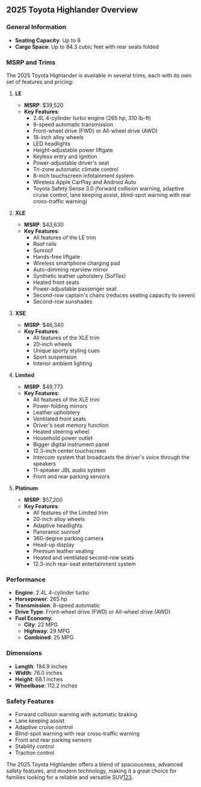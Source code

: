 ## 2025 Toyota Highlander Overview

### General Information
- **Seating Capacity**: Up to 8
- **Cargo Space**: Up to 84.3 cubic feet with rear seats folded

### MSRP and Trims
The 2025 Toyota Highlander is available in several trims, each with its own set of features and pricing:

1. **LE**
   - **MSRP**: $39,520
   - **Key Features**:
     - 2.4L 4-cylinder turbo engine (265 hp, 310 lb-ft)
     - 8-speed automatic transmission
     - Front-wheel drive (FWD) or All-wheel drive (AWD)
     - 18-inch alloy wheels
     - LED headlights
     - Height-adjustable power liftgate
     - Keyless entry and ignition
     - Power-adjustable driver's seat
     - Tri-zone automatic climate control
     - 8-inch touchscreen infotainment system
     - Wireless Apple CarPlay and Android Auto
     - Toyota Safety Sense 3.0 (forward collision warning, adaptive cruise control, lane keeping assist, blind-spot warning with rear cross-traffic warning)

2. **XLE**
   - **MSRP**: $43,630
   - **Key Features**:
     - All features of the LE trim
     - Roof rails
     - Sunroof
     - Hands-free liftgate
     - Wireless smartphone charging pad
     - Auto-dimming rearview mirror
     - Synthetic leather upholstery (SofTex)
     - Heated front seats
     - Power-adjustable passenger seat
     - Second-row captain's chairs (reduces seating capacity to seven)
     - Second-row sunshades

3. **XSE**
   - **MSRP**: $46,340
   - **Key Features**:
     - All features of the XLE trim
     - 20-inch wheels
     - Unique sporty styling cues
     - Sport suspension
     - Interior ambient lighting

4. **Limited**
   - **MSRP**: $49,773
   - **Key Features**:
     - All features of the XLE trim
     - Power-folding mirrors
     - Leather upholstery
     - Ventilated front seats
     - Driver's seat memory function
     - Heated steering wheel
     - Household power outlet
     - Bigger digital instrument panel
     - 12.3-inch center touchscreen
     - Intercom system that broadcasts the driver's voice through the speakers
     - 11-speaker JBL audio system
     - Front and rear parking sensors

5. **Platinum**
   - **MSRP**: $57,200
   - **Key Features**:
     - All features of the Limited trim
     - 20-inch alloy wheels
     - Adaptive headlights
     - Panoramic sunroof
     - 360-degree parking camera
     - Head-up display
     - Premium leather seating
     - Heated and ventilated second-row seats
     - 12.3-inch rear-seat entertainment system

### Performance
- **Engine**: 2.4L 4-cylinder turbo
- **Horsepower**: 265 hp
- **Transmission**: 8-speed automatic
- **Drive Type**: Front-wheel drive (FWD) or All-wheel drive (AWD)
- **Fuel Economy**: 
  - **City**: 22 MPG
  - **Highway**: 29 MPG
  - **Combined**: 25 MPG

### Dimensions
- **Length**: 194.9 inches
- **Width**: 76.0 inches
- **Height**: 68.1 inches
- **Wheelbase**: 112.2 inches

### Safety Features
- Forward collision warning with automatic braking
- Lane keeping assist
- Adaptive cruise control
- Blind-spot warning with rear cross-traffic warning
- Front and rear parking sensors
- Stability control
- Traction control

The 2025 Toyota Highlander offers a blend of spaciousness, advanced safety features, and modern technology, making it a great choice for families looking for a reliable and versatile SUV[1](https://www.edmunds.com/toyota/highlander/2025/trims/)[2](https://www.toyota.com/highlander/2025/features/)[3](https://www.toyotawest.com/2025-highlander/).